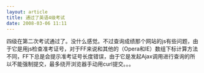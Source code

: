 ```yaml
--- 
layout: article
title: 通过了英语4级考试
date: 2008-03-06 11:11
---
```

四级在第二次考试通过了。没什么感觉。不过查询成绩那个网站的js有些问题，由于它是用js检查准考证号，对于FF来说和其他的（Opera和IE）数组下标计算方法不同，FF下总是会提示准考证号长度错误，由于它是发起Ajax调用进行查询的所以不能强制提交，最多绕开浏览器手动用curl提交。。。

